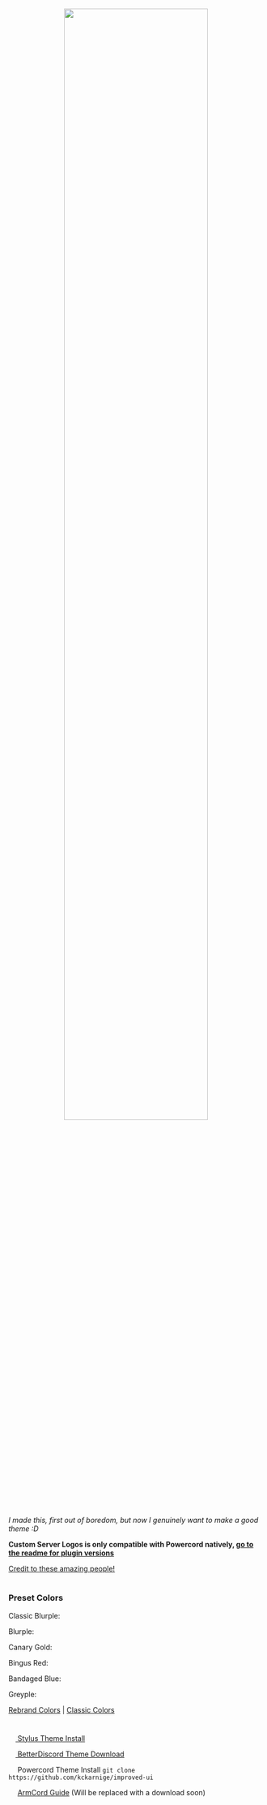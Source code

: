 <h1 align="center" href="https://github.com/kckarnige/improved-ui">
<img src="https://raw.githubusercontent.com/kckarnige/improved-ui/master/banner.png" height="75%" width="75%">
</h1><br>

*I made this, first out of boredom, but now I genuinely want to make a good theme :D*

**Custom Server Logos is only compatible with Powercord natively, [go to the readme for plugin versions](https://github.com/kckarnige/custom-server-logos/#readme)**

[Credit to these amazing people!](https://github.com/kckarnige/improved-dc-ui/blob/master/CREDITS.md)

<h1></h1>

### Preset Colors

Classic Blurple: <img src="https://kckarnige.is-a.dev/improved-ui/res/colors/classic-blurple.svg" height="14px">

Blurple: <img src="https://kckarnige.is-a.dev/improved-ui/res/colors/blurple.svg" height="14px">

Canary Gold: <img src="https://kckarnige.is-a.dev/improved-ui/res/colors/canary-gold.svg" height="14px">

Bingus Red: <img src="https://kckarnige.is-a.dev/improved-ui/res/colors/bingus-red.svg" height="14px">

Bandaged Blue: <img src="https://kckarnige.is-a.dev/improved-ui/res/colors/bandaged-blue.svg" height="14px">

Greyple: <img src="https://kckarnige.is-a.dev/improved-ui/res/colors/greyple.svg" height="14px">

[Rebrand Colors](https://discord.com/branding) | [Classic Colors](https://colorswall.com/palette/181/)

<h1></h1>

[<img src="https://kckarnige.github.io/res/stylus_icon.svg" height="14px" width="14px"> Stylus Theme Install](https://raw.githubusercontent.com/kckarnige/improved-ui/master/index.user.css)

[<img src="https://kckarnige.github.io/res/bd_icon.svg" height="14px" width="14px"> BetterDiscord Theme Download](https://betterdiscord.net/ghdl/?url=https://raw.githubusercontent.com/kckarnige/improved-ui/master/improvedui.theme.css)

<img src="https://kckarnige.github.io/res/powercord.svg" height="14px" width="14px"> Powercord Theme Install ```git clone https://github.com/kckarnige/improved-ui```

<img src="https://user-images.githubusercontent.com/32397453/122653316-cda93600-d111-11eb-90d3-bf40dc7b4c86.png" height="14px" width="14px"> [ArmCord Guide](https://github.com/kckarnige/improved-ui/blob/master/armcord_guide.md) (Will be replaced with a download soon)

